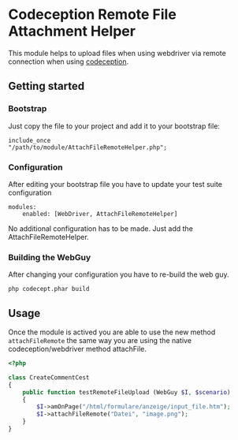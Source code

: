 # Codeception Remote File Attachment Helper

This module helps to upload files when using webdriver via remote connection when using [codeception](http://www.codeception.com/ "Codeception"). 

## Getting started

### Bootstrap
Just copy the file to your project and add it to your bootstrap file:

<code>include_once "/path/to/module/AttachFileRemoteHelper.php";</code>

### Configuration
After editing your bootstrap file you have to update your test suite configuration

```
modules:
    enabled: [WebDriver, AttachFileRemoteHelper]
```

No additional configuration has to be made. Just add the AttachFileRemoteHelper.

### Building the WebGuy

After changing your configuration you have to re-build the web guy. 

``` 
php codecept.phar build
```

## Usage

Once the module is actived you are able to use the new method <code>attachFileRemote</code> the same way you are using the native codeception/webdriver method attachFile.

```php
<?php

class CreateCommentCest
{
    public function testRemoteFileUpload (WebGuy $I, $scenario)
    {
        $I->amOnPage("/html/formulare/anzeige/input_file.htm");
        $I->attachFileRemote("Datei", "image.png");
    }
}
```
